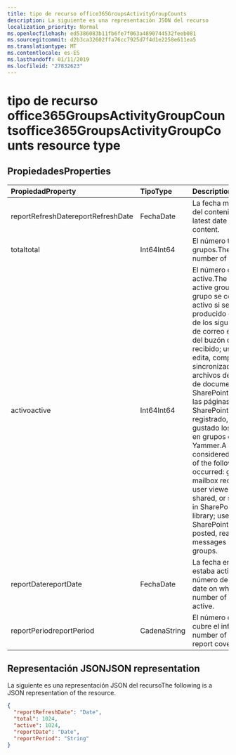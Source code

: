```yaml
---
title: tipo de recurso office365GroupsActivityGroupCounts
description: La siguiente es una representación JSON del recurso
localization_priority: Normal
ms.openlocfilehash: ed5386083b11fb6fe7f063a4890744532feeb081
ms.sourcegitcommit: d2b3ca32602ffa76cc7925d7f4d1e2258e611ea5
ms.translationtype: MT
ms.contentlocale: es-ES
ms.lasthandoff: 01/11/2019
ms.locfileid: "27832623"
---
```

# <a name="office365groupsactivitygroupcounts-resource-type"></a><span data-ttu-id="a6a58-103">tipo de recurso office365GroupsActivityGroupCounts</span><span class="sxs-lookup"><span data-stu-id="a6a58-103">office365GroupsActivityGroupCounts resource type</span></span>

## <a name="properties"></a><span data-ttu-id="a6a58-104">Propiedades</span><span class="sxs-lookup"><span data-stu-id="a6a58-104">Properties</span></span>

| <span data-ttu-id="a6a58-105">Propiedad</span><span class="sxs-lookup"><span data-stu-id="a6a58-105">Property</span></span>          | <span data-ttu-id="a6a58-106">Tipo</span><span class="sxs-lookup"><span data-stu-id="a6a58-106">Type</span></span>   | <span data-ttu-id="a6a58-107">Description</span><span class="sxs-lookup"><span data-stu-id="a6a58-107">Description</span></span>                              |
| :---------------- | :----- | ---------------------------------------- |
| <span data-ttu-id="a6a58-108">reportRefreshDate</span><span class="sxs-lookup"><span data-stu-id="a6a58-108">reportRefreshDate</span></span> | <span data-ttu-id="a6a58-109">Fecha</span><span class="sxs-lookup"><span data-stu-id="a6a58-109">Date</span></span>   | <span data-ttu-id="a6a58-110">La fecha más reciente del contenido.</span><span class="sxs-lookup"><span data-stu-id="a6a58-110">The latest date of the content.</span></span>          |
| <span data-ttu-id="a6a58-111">total</span><span class="sxs-lookup"><span data-stu-id="a6a58-111">total</span></span>             | <span data-ttu-id="a6a58-112">Int64</span><span class="sxs-lookup"><span data-stu-id="a6a58-112">Int64</span></span>  | <span data-ttu-id="a6a58-113">El número total de grupos.</span><span class="sxs-lookup"><span data-stu-id="a6a58-113">The total number of groups.</span></span>              |
| <span data-ttu-id="a6a58-114">activo</span><span class="sxs-lookup"><span data-stu-id="a6a58-114">active</span></span>            | <span data-ttu-id="a6a58-115">Int64</span><span class="sxs-lookup"><span data-stu-id="a6a58-115">Int64</span></span>  | <span data-ttu-id="a6a58-116">El número de grupos de active.</span><span class="sxs-lookup"><span data-stu-id="a6a58-116">The number of active groups.</span></span> <span data-ttu-id="a6a58-117">Un grupo se considera activo si se ha producido cualquiera de los siguientes: grupo de correo electrónico del buzón de correo recibido; usuario ve, edita, compartidos o sincronizados los archivos de biblioteca de documentos de SharePoint; usuario ve las páginas de SharePoint; usuario registrado, lea o había gustado los mensajes en grupos de Yammer.</span><span class="sxs-lookup"><span data-stu-id="a6a58-117">A group is considered active if any of the following occurred: group mailbox received email; user viewed, edited, shared, or synced files in SharePoint document library; user viewed SharePoint pages; user posted, read, or liked messages in Yammer groups.</span></span> |
| <span data-ttu-id="a6a58-118">reportDate</span><span class="sxs-lookup"><span data-stu-id="a6a58-118">reportDate</span></span>        | <span data-ttu-id="a6a58-119">Fecha</span><span class="sxs-lookup"><span data-stu-id="a6a58-119">Date</span></span>   | <span data-ttu-id="a6a58-120">La fecha en la que estaba activo un número de grupos.</span><span class="sxs-lookup"><span data-stu-id="a6a58-120">The date on which a number of groups were active.</span></span> |
| <span data-ttu-id="a6a58-121">reportPeriod</span><span class="sxs-lookup"><span data-stu-id="a6a58-121">reportPeriod</span></span>      | <span data-ttu-id="a6a58-122">Cadena</span><span class="sxs-lookup"><span data-stu-id="a6a58-122">String</span></span> | <span data-ttu-id="a6a58-123">El número de días que cubre el informe.</span><span class="sxs-lookup"><span data-stu-id="a6a58-123">The number of days the report covers.</span></span>    |

## <a name="json-representation"></a><span data-ttu-id="a6a58-124">Representación JSON</span><span class="sxs-lookup"><span data-stu-id="a6a58-124">JSON representation</span></span>

<span data-ttu-id="a6a58-125">La siguiente es una representación JSON del recurso</span><span class="sxs-lookup"><span data-stu-id="a6a58-125">The following is a JSON representation of the resource.</span></span>

<!-- {
  "blockType": "resource",
  "@odata.type": "microsoft.graph.office365GroupsActivityGroupCounts"
} -->

```json
{
  "reportRefreshDate": "Date", 
  "total": 1024, 
  "active": 1024, 
  "reportDate": "Date", 
  "reportPeriod": "String"
}
```
